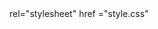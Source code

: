 <!DOCTYPE html>
<html>
  <head>
    <link> rel="stylesheet" href ="style.css" <link/>
       <title> My personal portfolio <title/>
  </head>
    <body>
      <h1> welcome to Ryan Koh's home on the internet!</h1>
      <img src=/>
      <h2> about </h2>
      <p> Hi my name is ryan Koh and I am from <a href="http://dunmanhigh.moe.edu.sg">Dunman High</a> singapore </p>
      <h2> more about me </h2>
      <p> Tell us more about what you like to do and include one hyperlink to the website</p>
      <h2> Projects </h2>
      <p> I like playing and watching soccer<a href="https://www.premierleague.com/">Premier League</a>
        </body>
    </html>
